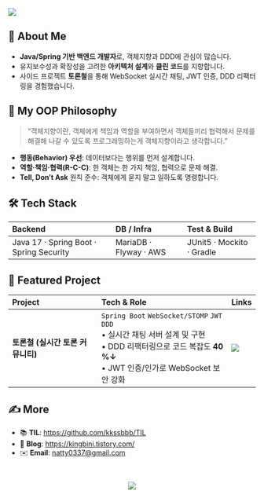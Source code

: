 

<!-- ✨ 헤더 -->
<img src="https://capsule-render.vercel.app/api?type=waving&color=gradient&height=140&text=Kim%20SeungBin&fontSize=40&fontAlignY=30&desc=Backend%20Engineer🐯&descAlignY=55" />

</div>

## 👋 About Me
- **Java/Spring 기반 백엔드 개발자**로, 객체지향과 DDD에 관심이 많습니다.  
- 유지보수성과 확장성을 고려한 **아키텍처 설계**와 **클린 코드**를 지향합니다.  
- 사이드 프로젝트 <strong>토론철</strong>을 통해 WebSocket 실시간 채팅, JWT 인증, DDD 리팩터링을 경험했습니다.

## 🧭 My OOP Philosophy
> “객체지향이란, 객체에게 책임과 역할을 부여하면서 객체들끼리 협력해서 문제를 해결해 나갈 수 있도록 프로그래밍하는게 객체지향이라고 생각합니다.”

- **행동(Behavior) 우선**: 데이터보다는 행위를 먼저 설계합니다.  
- **역할·책임·협력(R-C-C)**: 한 객체는 한 가지 책임, 협력으로 문제 해결.  
- **Tell, Don’t Ask** 원칙 준수: 객체에게 묻지 말고 일하도록 명령합니다.

## 🛠 Tech Stack
| Backend | DB / Infra | Test & Build |
| :-- | :-- | :-- |
| Java 17 · Spring Boot · Spring Security | MariaDB · Flyway · AWS | JUnit5 · Mockito · Gradle |

## 🚀 Featured Project
| Project | Tech & Role | Links |
| :--- | :--- | :--- |
| **토론철 (실시간 토론 커뮤니티)** | `Spring Boot` `WebSocket/STOMP` `JWT` `DDD`<br/>• 실시간 채팅 서버 설계 및 구현<br/>• DDD 리팩터링으로 코드 복잡도 **40 %↓** <br/>• JWT 인증/인가로 WebSocket 보안 강화 | <a href="https://github.com/kkssbbb/DebateSeason_Backend_V1"><img src="https://img.shields.io/badge/Repo-181717?style=flat-square&logo=github&logoColor=white" /></a> |

## ✍️ More
- 📚 **TIL**: <https://github.com/kkssbbb/TIL>  
- 📒 **Blog**: <https://kingbini.tistory.com/>  
- ✉️ **Email**: natty0337@gmail.com  

<br/>

<p align="center">
  <img src="https://github-readme-stats.vercel.app/api?username=kkssbbb&show_icons=true&theme=calm&hide_title=true" />
</p>
